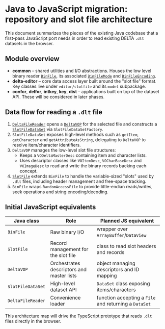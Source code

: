 # Java to JavaScript migration: repository and slot file architecture

This document summarizes the pieces of the existing Java codebase that a first-pass
JavaScript port needs in order to read existing DELTA `.dlt` datasets in the browser.

## Module overview

- **common** – shared utilities and I/O abstractions. Houses the low level binary
  reader [`BinFile`](../common/src/main/java/au/org/ala/delta/io/BinFile.java),
  its associated [`BinFileMode`](../common/src/main/java/au/org/ala/delta/io/BinFileMode.java)
  and [`BinFileEncoding`](../common/src/main/java/au/org/ala/delta/io/BinFileEncoding.java).
- **delta-editor** – core data access layer built around the "slot file" format. Key
  classes live under `editor/slotfile` and its `model` subpackage.
- **confor**, **delfor**, **intkey**, **key**, **dist** – applications built on top of
  the dataset API. These will be considered in later phases.

## Data flow for reading a `.dlt` file

1. [`DeltaFileReader`](../delta-editor/src/main/java/au/org/ala/delta/editor/DeltaFileReader.java)
   opens a [`DeltaVOP`](../delta-editor/src/main/java/au/org/ala/delta/editor/slotfile/DeltaVOP.java)
   for the selected file and constructs a [`SlotFileDataSet`](../delta-editor/src/main/java/au/org/ala/delta/editor/slotfile/model/SlotFileDataSet.java)
   via `SlotFileDataSetFactory`.
2. `SlotFileDataSet` exposes high-level methods such as `getItem`, `getCharacter`
   and `getAttributeAsString`, delegating to `DeltaVOP` to resolve item/character
   identifiers.
3. `DeltaVOP` manages the low-level slot file structures:
   - Keeps a `VODeltaMasterDesc` containing item and character lists.
   - Uses descriptor classes like `VOItemDesc`, `VOCharBaseDesc` and `VOImageDesc`
     to read and write the binary records backing each concept.
4. [`SlotFile`](../delta-editor/src/main/java/au/org/ala/delta/editor/slotfile/SlotFile.java)
   extends `BinFile` to handle the variable-sized "slots" used by `.dlt` files,
   including header management and free-space tracking.
5. `BinFile` wraps `RandomAccessFile` to provide little-endian reads/writes,
   seek operations and string encoding/decoding.

## Initial JavaScript equivalents

| Java class | Role | Planned JS equivalent |
|------------|------|-----------------------|
| `BinFile` | Raw binary I/O | wrapper over `ArrayBuffer`/`DataView` |
| `SlotFile` | Record management for the slot file | class to read slot headers and records |
| `DeltaVOP` | Orchestrates descriptors and master lists | object managing descriptors and ID mapping |
| `SlotFileDataSet` | High-level dataset API | `DataSet` class exposing items/characters |
| `DeltaFileReader` | Convenience loader | function accepting a `File` and returning a `DataSet` |

This architecture map will drive the TypeScript prototype that reads `.dlt`
files directly in the browser.

